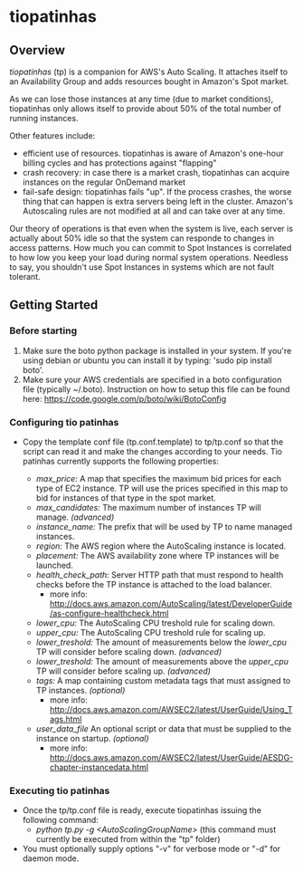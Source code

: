 # tiopatinhas #

## Overview ##

*tiopatinhas* (tp) is a companion for AWS's Auto Scaling. It attaches itself to an
Availability Group and adds resources bought in Amazon's Spot market.

As we can lose those instances at any time (due to market conditions),
tiopatinhas only allows itself to provide about 50% of the total number of
running instances.

Other features include:

* efficient use of resources. tiopatinhas is aware of Amazon's one-hour
billing cycles and has protections against "flapping"
* crash recovery: in case there is a market crash, tiopatinhas can acquire
instances on the regular OnDemand market
* fail-safe design: tiopatinhas fails "up". If the process crashes, the worse
thing that can happen is extra servers being left in the cluster. Amazon's
Autoscaling rules are not modified at all and can take over at any time.

Our theory of operations is that even when the system is live, each server is
actually about 50% idle so that the system can responde to changes in access
patterns. How much you can commit to Spot Instances is correlated to how low you
keep your load during normal system operations. Needless to say, you shouldn't
use Spot Instances in systems which are not fault tolerant.

## Getting Started ##

### Before starting ###

1. Make sure the boto python package is installed in your system. If you're 
using debian or ubuntu you can install it by typing: 'sudo pip install boto'.
2. Make sure your AWS credentials are specified in a boto configuration file 
(typically ~/.boto). Instruction on how to setup this file can be found here: 
https://code.google.com/p/boto/wiki/BotoConfig

### Configuring tio patinhas ###

* Copy the template conf file (tp.conf.template) to tp/tp.conf so that the 
script can read it and make the changes according to your needs. Tio patinhas 
currently supports the following properties:

    * *max_price:* A map that specifies the maximum bid prices for each type 
    of EC2 instance. TP will use the prices specified in this map to bid for 
    instances of that type in the spot market.
    * *max_candidates:* The maximum number of instances TP will manage. *(advanced)*
    * *instance_name:* The prefix that will be used by TP to name managed instances.
    * *region:* The AWS region where the AutoScaling instance is located.
    * *placement:* The AWS availability zone where TP instances will be launched.
    * *health_check_path:*  Server HTTP path that must respond to health checks 
    before the TP instance is attached to the load balancer.
        * more info: http://docs.aws.amazon.com/AutoScaling/latest/DeveloperGuide/as-configure-healthcheck.html
    * *lower_cpu:* The AutoScaling CPU treshold rule for scaling down.
    * *upper_cpu:* The AutoScaling CPU treshold rule for scaling up.
    * *lower_treshold:* The amount of measurements below the *lower_cpu* TP will 
    consider before scaling down. *(advanced)*
    * *lower_treshold:* The amount of measurements above the *upper_cpu* TP will 
    consider before scaling up. *(advanced)*
    * *tags:* A map containing custom metadata tags that must assigned to TP instances. *(optional)*
        * more info: http://docs.aws.amazon.com/AWSEC2/latest/UserGuide/Using_Tags.html
    * *user_data_file* An optional script or data that must be supplied to the instance on startup. _(optional)_ 
        * more info: http://docs.aws.amazon.com/AWSEC2/latest/UserGuide/AESDG-chapter-instancedata.html

### Executing tio patinhas ###

* Once the tp/tp.conf file is ready, execute tiopatinhas issuing the following command:
    * _python tp.py -g \<AutoScalingGroupName\>_ (this command must currently be executed from within the "tp" folder)
* You must optionally supply options "-v" for verbose mode or "-d" for daemon mode.
